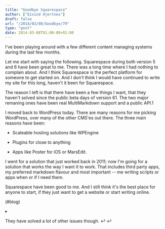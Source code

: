 ```yaml
---
title: "Goodbye Squarespace"
author: ["Eivind Hjertnes"]
draft: false
url: "/2014/03/08/Goodbye/79"
type: "post"
date: 2014-03-08T01:00:00+01:00
---
```


I've been playing around with a few different content managing systems
during the last few months.

Let me start with saying the following. Squarespace during both version
5 and 6 have been great to me. There was a long time where I had nothing
to complain about. And I think Squarespace is the perfect platform for
someone to get started on. And I don't think I would have continued to
write my site for this long, haven't it been for Squarespace.

The reason I left is that there have been a few things I want, that they
haven't solved since the public beta days of version 61. The two major
remaning ones have been real MultiMarkdown support and a public API.1

I moved back to WordPress today. There are many reasons for me picking
WordPress, over many of the other CMS'es out there. The three main
reasons have been:

-   Scaleable hosting solutions like WPEngine

-   Plugins for close to anything

-   Apps like Poster for iOS or MarsEdit.

I went for a solution that just worked back in 2011; now I'm going for a
solution that works the way I want it to work. That includes third party
apps, my preferred markdown flavour and most important -- me writing
scripts or apps when or if I need them.

Squarespace have been good to me. And I still think it's the best place
for anyone to start, if they just want to get a website or start writing
online.

(#blog)

<div class="HTML">
  <div></div>

<li id="fn-0">

</div>

They have solved a lot of other issues though. ↩ ↩
